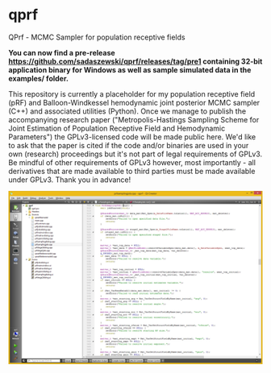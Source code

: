# qprf
QPrf - MCMC Sampler for population receptive fields

<strong>You can now find a pre-release https://github.com/sadaszewski/qprf/releases/tag/pre1 containing 32-bit application binary for Windows as well as sample simulated data in the examples/ folder.</strong>

This repository is currently a placeholder for my population receptive field (pRF) and Balloon-Windkessel hemodynamic joint posterior MCMC sampler (C++) and associated utilities (Python). Once we manage to publish the accompanying research paper ("Metropolis-Hastings Sampling Scheme for Joint Estimation of Population Receptive Field and Hemodynamic Parameters") the GPLv3-licensed code will be made public here. We'd like to ask that the paper is cited if the code and/or binaries are used in your own (research) proceedings but it's not part of legal requirements of GPLv3. Be mindful of other requirements of GPLv3 however, most importantly - all derivatives that are made available to third parties must be made available under GPLv3. Thank you in advance!

![QPrf code in Qt Creator Screenshot](qprf_screenshot.png)
